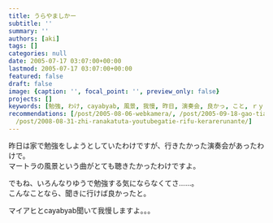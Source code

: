 ```yaml
---
title: うらやましかー
subtitle: ''
summary: ''
authors: [aki]
tags: []
categories: null
date: 2005-07-17 03:07:00+00:00
lastmod: 2005-07-17 03:07:00+00:00
featured: false
draft: false
image: {caption: '', focal_point: '', preview_only: false}
projects: []
keywords: [勉強, わけ, cayabyab, 風景, 我慢, 昨日, 演奏会, 良かっ, こと, ｒｙ]
recommendations: [/post/2005-08-06-webkamera/, /post/2005-09-18-gao-tian-san-lang-xing-tutekimasita/,
  /post/2008-08-31-zhi-ranakatuta-youtubegatie-rifu-kerarerunante/]
---
```

昨日は家で勉強をしようとしていたわけですが、行きたかった演奏会があったわけで。  
マートラの風景という曲がとても聴きたかったわけですよ。  
  
でもね、いろんなりゆうで勉強する気にならなくてさ……。  
こんなことなら、聞きに行けば良かったと。  
  
  
マイアヒとcayabyab聞いて我慢しますよ。。。



